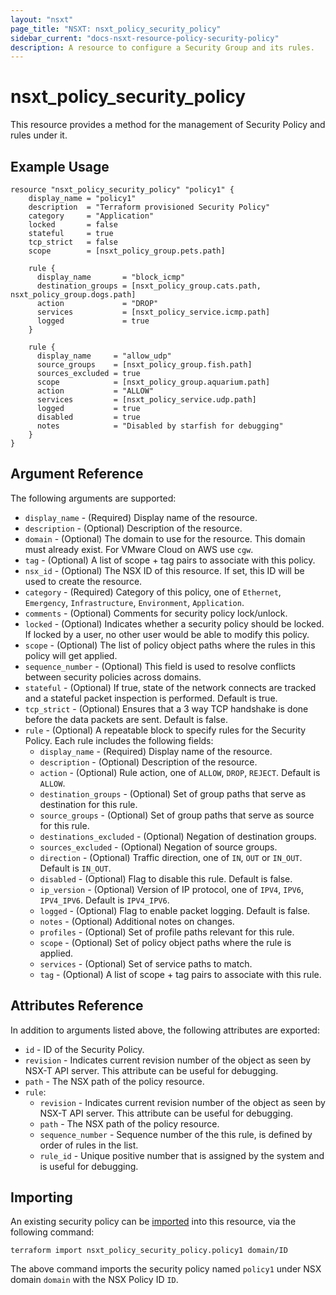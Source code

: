 ```yaml
---
layout: "nsxt"
page_title: "NSXT: nsxt_policy_security_policy"
sidebar_current: "docs-nsxt-resource-policy-security-policy"
description: A resource to configure a Security Group and its rules.
---
```


# nsxt_policy_security_policy

This resource provides a method for the management of Security Policy and rules under it.
 
## Example Usage

```hcl
resource "nsxt_policy_security_policy" "policy1" {
    display_name = "policy1"
    description  = "Terraform provisioned Security Policy"
    category     = "Application"
    locked       = false
    stateful     = true
    tcp_strict   = false
    scope        = [nsxt_policy_group.pets.path]

    rule {
      display_name       = "block_icmp"
      destination_groups = [nsxt_policy_group.cats.path, nsxt_policy_group.dogs.path]
      action             = "DROP"
      services           = [nsxt_policy_service.icmp.path]
      logged             = true
    }

    rule {
      display_name     = "allow_udp"
      source_groups    = [nsxt_policy_group.fish.path]
      sources_excluded = true
      scope            = [nsxt_policy_group.aquarium.path]
      action           = "ALLOW"
      services         = [nsxt_policy_service.udp.path]
      logged           = true
      disabled         = true
      notes            = "Disabled by starfish for debugging"
    }
}
```

## Argument Reference

The following arguments are supported:

* `display_name` - (Required) Display name of the resource.
* `description` - (Optional) Description of the resource.
* `domain` - (Optional) The domain to use for the resource. This domain must already exist. For VMware Cloud on AWS use `cgw`.
* `tag` - (Optional) A list of scope + tag pairs to associate with this policy.
* `nsx_id` - (Optional) The NSX ID of this resource. If set, this ID will be used to create the resource.
* `category` - (Required) Category of this policy, one of `Ethernet`, `Emergency`, `Infrastructure`, `Environment`, `Application`.
* `comments` - (Optional) Comments for security policy lock/unlock.
* `locked` - (Optional) Indicates whether a security policy should be locked. If locked by a user, no other user would be able to modify this policy.
* `scope` - (Optional) The list of policy object paths where the rules in this policy will get applied.
* `sequence_number` - (Optional) This field is used to resolve conflicts between security policies across domains.
* `stateful` - (Optional) If true, state of the network connects are tracked and a stateful packet inspection is performed. Default is true.
* `tcp_strict` - (Optional) Ensures that a 3 way TCP handshake is done before the data packets are sent. Default is false.
* `rule` - (Optional) A repeatable block to specify rules for the Security Policy. Each rule includes the following fields:
  * `display_name` - (Required) Display name of the resource.
  * `description` - (Optional) Description of the resource.
  * `action` - (Optional) Rule action, one of `ALLOW`, `DROP`, `REJECT`. Default is `ALLOW`.
  * `destination_groups` - (Optional) Set of group paths that serve as destination for this rule.
  * `source_groups` - (Optional) Set of group paths that serve as source for this rule.
  * `destinations_excluded` - (Optional) Negation of destination groups.
  * `sources_excluded` - (Optional) Negation of source groups.
  * `direction` - (Optional) Traffic direction, one of `IN`, `OUT` or `IN_OUT`. Default is `IN_OUT`.
  * `disabled` - (Optional) Flag to disable this rule. Default is false.
  * `ip_version` - (Optional) Version of IP protocol, one of `IPV4`, `IPV6`, `IPV4_IPV6`. Default is `IPV4_IPV6`.
  * `logged` - (Optional) Flag to enable packet logging. Default is false.
  * `notes` - (Optional) Additional notes on changes.
  * `profiles` - (Optional) Set of profile paths relevant for this rule.
  * `scope` - (Optional) Set of policy object paths where the rule is applied.
  * `services` - (Optional) Set of service paths to match.
  * `tag` - (Optional) A list of scope + tag pairs to associate with this rule.


## Attributes Reference

In addition to arguments listed above, the following attributes are exported:

* `id` - ID of the Security Policy.
* `revision` - Indicates current revision number of the object as seen by NSX-T API server. This attribute can be useful for debugging.
* `path` - The NSX path of the policy resource.
* `rule`:
  * `revision` - Indicates current revision number of the object as seen by NSX-T API server. This attribute can be useful for debugging.
  * `path` - The NSX path of the policy resource.
  * `sequence_number` - Sequence number of the this rule, is defined by order of rules in the list.
  * `rule_id` - Unique positive number that is assigned by the system and is useful for debugging.

## Importing

An existing security policy can be [imported][docs-import] into this resource, via the following command:

[docs-import]: /docs/import/index.html

```
terraform import nsxt_policy_security_policy.policy1 domain/ID
```

The above command imports the security policy named `policy1` under NSX domain `domain` with the NSX Policy ID `ID`.
